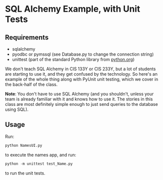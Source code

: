 # SQL Alchemy Example, with Unit Tests

## Requirements
- sqlalchemy
- pyodbc or pymssql (see Database.py to change the connection string)
- unittest (part of the standard Python library from [python.org](https://python.org))

We don't teach SQL Alchemy in CIS 133Y or CIS 233Y, but a lot of students are starting to use it, and
they get confused by the technology. So here's an example of the whole thing along with PyUnit unit testing,
which we cover in the back-half of the class.

**Note**: You don't have to use SQL Alchemy (and you shouldn't, unless your team is already
familiar with it and knows how to use it. The stories in this class are most definitely simple
enough to just send queries to the database using SQL).

## Usage
Run:
```python
python NamesUI.py
```
to execute the names app, and run:
```python
python -m unittest test_Name.py
```
to run the unit tests.